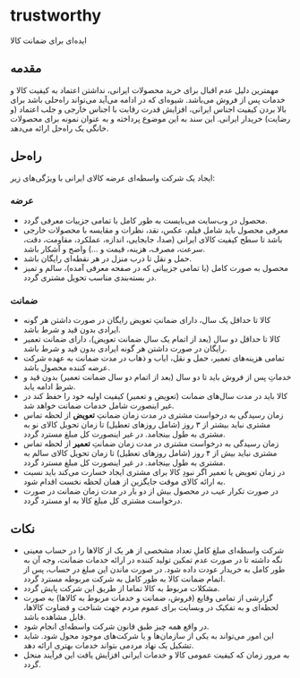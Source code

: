 # trustworthy
ایده‌ای برای ضمانت کالا

## مقدمه
مهمترین دلیل عدم اقبال برای خرید محصولات ایرانی، نداشتن اعتماد به کیفیت  کالا و خدمات پس از فروش می‌باشد. شیوه‌ای که در ادامه می‌آید می‌تواند راه‌حلی باشد برای بالا بردن کیفیت اجناس ایرانی، افزایش قدرت رقابت با اجناس خارجی و جلب اعتماد (و رضایت) خریدار ایرانی. این سند به این موضوع پرداخته و به عنوان نمونه برای محصولات خانگی یک راه‌حل ارائه می‌دهد.

## راه‌حل
ایجاد یک شرکت واسطه‌ای عرضه کالای ایرانی با ویژگی‌های زیر:

### عرضه
- محصول در وب‌سایت می‌بایست به طور کامل با تمامی جزییات معرفی گردد.
- معرفی محصول باید شامل فیلم، عکس، نقد، نظرات و مقایسه با محصولات خارجی باشد تا سطح کیفیت کالای ایرانی (صدا، جابجایی، اندازه، عملکرد، مقاومت، دقت، سرعت، مصرف، هزینه، قیمت و ...) واضح و آشکار باشد.
- حمل و نقل تا درب منزل در هر نقطه‌ای رایگان باشد.
- محصول به صورت کامل (با تمامی جزییاتی که در صفحه معرفی آمده)، سالم و تمیز در بسته‌بندی مناسب تحویل مشتری گردد.

### ضمانت
- کالا تا حداقل یک سال، دارای ضمانتِ تعویض رایگان در صورت داشتن هر گونه ایرادی بدون قید و شرط باشد.
- کالا تا حداقل دو سال (بعد از اتمام یک سال ضمانت تعویض)، دارای ضمانت تعمیر رایگان در صورت داشتن هر گونه ایرادی بدون قید و شرط باشد.
- تمامی هزینه‌های تعمیر، حمل و نقل، ایاب و ذهاب در مدت ضمانت به عهده شرکت عرضه کننده محصول باشد.
- خدماتِ پس از فروش باید تا دو سال (بعد از اتمام دو سال ضمانت تعمیر) بدون قید و شرط ادامه یابد.
- کالا باید در مدت سال‌های ضمانت (تعویض و تعمیر) کیفیت اولیه خود را حفظ کند در غیر اینصورت شامل خدمات ضمانت خواهد شد.
- زمان رسیدگی به درخواست مشتری در مدت زمان ضمانتِ **تعویض** از لحظه تماس مشتری نباید بیشتر از ۳ روز (شامل روزهای تعطیل) تا زمان تحویل کالای نو به مشتری به طول بینجامد. در غیر اینصورت کل مبلغ مسترد گردد.
- زمان رسیدگی به درخواست مشتری در مدت زمان ضمانتِ **تعمیر** از لحظه تماس مشتری نباید بیش از ۴ روز (شامل روزهای تعطیل) تا زمان تحویل کالای سالم به مشتری به طول بینجامد. در غیر اینصورت کل مبلغ مسترد گردد.
- در زمان تعویض یا تعمیر اگر نبودِ کالا برای مشتری ایجاد خسارت می‌کند باید نسبت به ارائه کالای موقت جایگزین از همان لحظه نخست اقدام شود.
- در صورت تکرار عیب در محصول بیش از دو بار در مدت زمان ضمانت در صورت درخواست مشتری کل مبلغ کالا به او مسترد گردد.

## نکات
- شرکت واسطه‌ای مبلغ کاملِ تعداد مشخصی از هر یک از کالاها را در حساب معینی نگه داشته تا در صورت عدم تمکین تولید کننده در ارائه خدمات ضمانت، وجه آن به طور کامل به خریدار عودت داده شود. در صورت ماندن این مبلغ در حساب، پس از اتمام ضمانت کالا به طور کامل به شرکت مربوطه مسترد گردد.
- مشکلات مربوط به کالا تماما از طریق این شرکت پایش گردد.
- گزارشی از تمامی وقایع (فروش، ضمانت و خدمات مربوط به کالاها) به صورت لحظه‌ای و به تفکیک در وبسایت برای عموم مردم جهت شناخت و قضاوت کالاها، قابل مشاهده باشد.
- در واقع همه چیز طبق قانون شرکت واسطه‌ای انجام شود.
- این امور می‌تواند به یکی از سازمان‌ها و یا شرکت‌های موجود محول شود. شاید تشکیل یک نهاد مردمی بتواند خدمات بهتری ارائه دهد.
- به مرور زمان که کیفیت عمومی کالا و خدمات ایرانی افزایش یافت این فرآیند منحل گردد.
